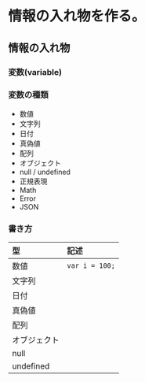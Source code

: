 # 情報の入れ物を作る。


## 情報の入れ物

### 変数(variable)

### 変数の種類

 + 数値
 + 文字列
 + 日付
 + 真偽値
 + 配列
 + オブジェクト
 + null / undefined
 + 正規表現
 + Math
 + Error
 + JSON

### 書き方

| 型 | 記述 |
|:---|:---|
| 数値 | ``var i = 100;`` |
| 文字列 |  |
| 日付 |  |
| 真偽値 |  |
| 配列 |  |
| オブジェクト |  |
| null |  |
| undefined |  |


